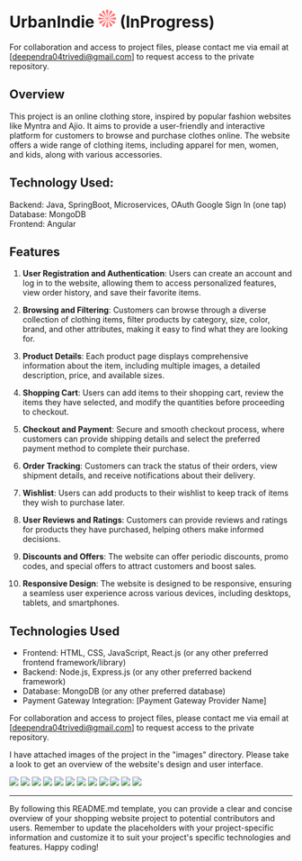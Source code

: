 # UrbanIndie  ![Project Logo](./Images/Vector.png)  (InProgress)



For collaboration and access to project files, please contact me via email at [deependra04trivedi@gmail.com] to request access to the private repository.

## Overview

This project is an online clothing store, inspired by popular fashion websites like Myntra and Ajio. It aims to provide a user-friendly and interactive platform for customers to browse and purchase clothes online. The website offers a wide range of clothing items, including apparel for men, women, and kids, along with various accessories.

## Technology Used:
Backend: Java, SpringBoot, Microservices, OAuth Google Sign In (one tap) <br>
Database: MongoDB<br>
Frontend: Angular

## Features

1. **User Registration and Authentication**: Users can create an account and log in to the website, allowing them to access personalized features, view order history, and save their favorite items.

2. **Browsing and Filtering**: Customers can browse through a diverse collection of clothing items, filter products by category, size, color, brand, and other attributes, making it easy to find what they are looking for.

3. **Product Details**: Each product page displays comprehensive information about the item, including multiple images, a detailed description, price, and available sizes.

4. **Shopping Cart**: Users can add items to their shopping cart, review the items they have selected, and modify the quantities before proceeding to checkout.

5. **Checkout and Payment**: Secure and smooth checkout process, where customers can provide shipping details and select the preferred payment method to complete their purchase.

6. **Order Tracking**: Customers can track the status of their orders, view shipment details, and receive notifications about their delivery.

7. **Wishlist**: Users can add products to their wishlist to keep track of items they wish to purchase later.

8. **User Reviews and Ratings**: Customers can provide reviews and ratings for products they have purchased, helping others make informed decisions.

9. **Discounts and Offers**: The website can offer periodic discounts, promo codes, and special offers to attract customers and boost sales.

10. **Responsive Design**: The website is designed to be responsive, ensuring a seamless user experience across various devices, including desktops, tablets, and smartphones.

## Technologies Used

- Frontend: HTML, CSS, JavaScript, React.js (or any other preferred frontend framework/library)
- Backend: Node.js, Express.js (or any other preferred backend framework)
- Database: MongoDB (or any other preferred database)
- Payment Gateway Integration: [Payment Gateway Provider Name]

For collaboration and access to project files, please contact me via email at [deependra04trivedi@gmail.com] to request access to the private repository.

I have attached images of the project in the "images" directory. Please take a look to get an overview of the website's design and user interface.


<img src="https://drive.google.com/uc?export=view&id=1N-msX_JEDVI6d2zTJLROCFxXtHn270m4">

<img src="https://drive.google.com/uc?export=view&id=1JrwxZKR4C_dPqMuV54VzHDA8BWL1L8pS">

<img src="https://drive.google.com/uc?export=view&id=1zUH8qx-sGgIRaFmkuZ2pWGIoLqOPnSNS">

<img src="https://drive.google.com/uc?export=view&id=1CPIP7YKZfX6r-TzrwgLmVK7u6Aw3pvcr">

<img src="https://drive.google.com/uc?export=view&id=15Uyivkag-7Pm6DVvYDTJfjuVaOlcYeno">

<img src="https://drive.google.com/uc?export=view&id=1lnuwHMPGAYC4MB3ss5b8Y-tElmdImviE">

<img src="https://drive.google.com/uc?export=view&id=18ByowTv6MIIj4LFD0DMwyYOwExLmDQsJ">

<img src="https://drive.google.com/uc?export=view&id=1Wh6gSxhiUL9D6_Qa2RIR-l0fKQ_-tSmt">

<img src="https://drive.google.com/uc?export=view&id=1Nf6NNvTPtLv-egqe7RsNXW_gIRqMTQmP">

<img src="https://drive.google.com/uc?export=view&id=1my1cUaPIwIZb5ot_mM4yXc6jRaQJ_YHZ">

<img src="https://drive.google.com/uc?export=view&id=1jw4-yZC4sL-AP1rdovwDGWop7tf73Nl0">

<img src="https://drive.google.com/uc?export=view&id=1aZUkoyo92jst6jrnZ6z1pOw_G3NDLoYS">






---

By following this README.md template, you can provide a clear and concise overview of your shopping website project to potential contributors and users. Remember to update the placeholders with your project-specific information and customize it to suit your project's specific technologies and features. Happy coding!
